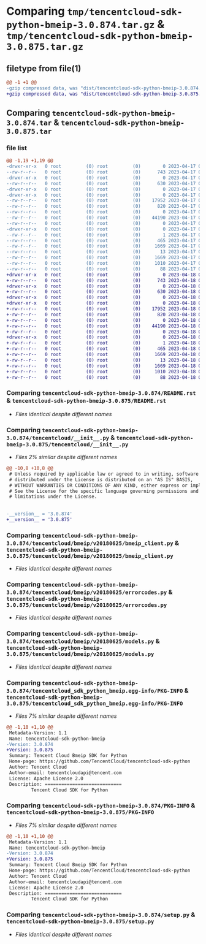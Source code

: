 # Comparing `tmp/tencentcloud-sdk-python-bmeip-3.0.874.tar.gz` & `tmp/tencentcloud-sdk-python-bmeip-3.0.875.tar.gz`

## filetype from file(1)

```diff
@@ -1 +1 @@
-gzip compressed data, was "dist/tencentcloud-sdk-python-bmeip-3.0.874.tar", last modified: Mon Apr 17 00:21:24 2023, max compression
+gzip compressed data, was "dist/tencentcloud-sdk-python-bmeip-3.0.875.tar", last modified: Tue Apr 18 00:22:57 2023, max compression
```

## Comparing `tencentcloud-sdk-python-bmeip-3.0.874.tar` & `tencentcloud-sdk-python-bmeip-3.0.875.tar`

### file list

```diff
@@ -1,19 +1,19 @@
-drwxr-xr-x   0 root         (0) root         (0)        0 2023-04-17 00:21:24.000000 tencentcloud-sdk-python-bmeip-3.0.874/
--rw-r--r--   0 root         (0) root         (0)      743 2023-04-17 00:21:24.000000 tencentcloud-sdk-python-bmeip-3.0.874/README.rst
-drwxr-xr-x   0 root         (0) root         (0)        0 2023-04-17 00:21:24.000000 tencentcloud-sdk-python-bmeip-3.0.874/tencentcloud/
--rw-r--r--   0 root         (0) root         (0)      630 2023-04-17 00:21:24.000000 tencentcloud-sdk-python-bmeip-3.0.874/tencentcloud/__init__.py
-drwxr-xr-x   0 root         (0) root         (0)        0 2023-04-17 00:21:24.000000 tencentcloud-sdk-python-bmeip-3.0.874/tencentcloud/bmeip/
-drwxr-xr-x   0 root         (0) root         (0)        0 2023-04-17 00:21:24.000000 tencentcloud-sdk-python-bmeip-3.0.874/tencentcloud/bmeip/v20180625/
--rw-r--r--   0 root         (0) root         (0)    17952 2023-04-17 00:21:24.000000 tencentcloud-sdk-python-bmeip-3.0.874/tencentcloud/bmeip/v20180625/bmeip_client.py
--rw-r--r--   0 root         (0) root         (0)      820 2023-04-17 00:21:24.000000 tencentcloud-sdk-python-bmeip-3.0.874/tencentcloud/bmeip/v20180625/errorcodes.py
--rw-r--r--   0 root         (0) root         (0)        0 2023-04-17 00:21:24.000000 tencentcloud-sdk-python-bmeip-3.0.874/tencentcloud/bmeip/v20180625/__init__.py
--rw-r--r--   0 root         (0) root         (0)    44190 2023-04-17 00:21:24.000000 tencentcloud-sdk-python-bmeip-3.0.874/tencentcloud/bmeip/v20180625/models.py
--rw-r--r--   0 root         (0) root         (0)        0 2023-04-17 00:21:24.000000 tencentcloud-sdk-python-bmeip-3.0.874/tencentcloud/bmeip/__init__.py
-drwxr-xr-x   0 root         (0) root         (0)        0 2023-04-17 00:21:24.000000 tencentcloud-sdk-python-bmeip-3.0.874/tencentcloud_sdk_python_bmeip.egg-info/
--rw-r--r--   0 root         (0) root         (0)        1 2023-04-17 00:21:24.000000 tencentcloud-sdk-python-bmeip-3.0.874/tencentcloud_sdk_python_bmeip.egg-info/dependency_links.txt
--rw-r--r--   0 root         (0) root         (0)      465 2023-04-17 00:21:24.000000 tencentcloud-sdk-python-bmeip-3.0.874/tencentcloud_sdk_python_bmeip.egg-info/SOURCES.txt
--rw-r--r--   0 root         (0) root         (0)     1669 2023-04-17 00:21:24.000000 tencentcloud-sdk-python-bmeip-3.0.874/tencentcloud_sdk_python_bmeip.egg-info/PKG-INFO
--rw-r--r--   0 root         (0) root         (0)       13 2023-04-17 00:21:24.000000 tencentcloud-sdk-python-bmeip-3.0.874/tencentcloud_sdk_python_bmeip.egg-info/top_level.txt
--rw-r--r--   0 root         (0) root         (0)     1669 2023-04-17 00:21:24.000000 tencentcloud-sdk-python-bmeip-3.0.874/PKG-INFO
--rw-r--r--   0 root         (0) root         (0)     1010 2023-04-17 00:21:24.000000 tencentcloud-sdk-python-bmeip-3.0.874/setup.py
--rw-r--r--   0 root         (0) root         (0)       88 2023-04-17 00:21:24.000000 tencentcloud-sdk-python-bmeip-3.0.874/setup.cfg
+drwxr-xr-x   0 root         (0) root         (0)        0 2023-04-18 00:22:57.000000 tencentcloud-sdk-python-bmeip-3.0.875/
+-rw-r--r--   0 root         (0) root         (0)      743 2023-04-18 00:22:57.000000 tencentcloud-sdk-python-bmeip-3.0.875/README.rst
+drwxr-xr-x   0 root         (0) root         (0)        0 2023-04-18 00:22:57.000000 tencentcloud-sdk-python-bmeip-3.0.875/tencentcloud/
+-rw-r--r--   0 root         (0) root         (0)      630 2023-04-18 00:22:57.000000 tencentcloud-sdk-python-bmeip-3.0.875/tencentcloud/__init__.py
+drwxr-xr-x   0 root         (0) root         (0)        0 2023-04-18 00:22:57.000000 tencentcloud-sdk-python-bmeip-3.0.875/tencentcloud/bmeip/
+drwxr-xr-x   0 root         (0) root         (0)        0 2023-04-18 00:22:57.000000 tencentcloud-sdk-python-bmeip-3.0.875/tencentcloud/bmeip/v20180625/
+-rw-r--r--   0 root         (0) root         (0)    17952 2023-04-18 00:22:57.000000 tencentcloud-sdk-python-bmeip-3.0.875/tencentcloud/bmeip/v20180625/bmeip_client.py
+-rw-r--r--   0 root         (0) root         (0)      820 2023-04-18 00:22:57.000000 tencentcloud-sdk-python-bmeip-3.0.875/tencentcloud/bmeip/v20180625/errorcodes.py
+-rw-r--r--   0 root         (0) root         (0)        0 2023-04-18 00:22:57.000000 tencentcloud-sdk-python-bmeip-3.0.875/tencentcloud/bmeip/v20180625/__init__.py
+-rw-r--r--   0 root         (0) root         (0)    44190 2023-04-18 00:22:57.000000 tencentcloud-sdk-python-bmeip-3.0.875/tencentcloud/bmeip/v20180625/models.py
+-rw-r--r--   0 root         (0) root         (0)        0 2023-04-18 00:22:57.000000 tencentcloud-sdk-python-bmeip-3.0.875/tencentcloud/bmeip/__init__.py
+drwxr-xr-x   0 root         (0) root         (0)        0 2023-04-18 00:22:57.000000 tencentcloud-sdk-python-bmeip-3.0.875/tencentcloud_sdk_python_bmeip.egg-info/
+-rw-r--r--   0 root         (0) root         (0)        1 2023-04-18 00:22:57.000000 tencentcloud-sdk-python-bmeip-3.0.875/tencentcloud_sdk_python_bmeip.egg-info/dependency_links.txt
+-rw-r--r--   0 root         (0) root         (0)      465 2023-04-18 00:22:57.000000 tencentcloud-sdk-python-bmeip-3.0.875/tencentcloud_sdk_python_bmeip.egg-info/SOURCES.txt
+-rw-r--r--   0 root         (0) root         (0)     1669 2023-04-18 00:22:57.000000 tencentcloud-sdk-python-bmeip-3.0.875/tencentcloud_sdk_python_bmeip.egg-info/PKG-INFO
+-rw-r--r--   0 root         (0) root         (0)       13 2023-04-18 00:22:57.000000 tencentcloud-sdk-python-bmeip-3.0.875/tencentcloud_sdk_python_bmeip.egg-info/top_level.txt
+-rw-r--r--   0 root         (0) root         (0)     1669 2023-04-18 00:22:57.000000 tencentcloud-sdk-python-bmeip-3.0.875/PKG-INFO
+-rw-r--r--   0 root         (0) root         (0)     1010 2023-04-18 00:22:57.000000 tencentcloud-sdk-python-bmeip-3.0.875/setup.py
+-rw-r--r--   0 root         (0) root         (0)       88 2023-04-18 00:22:57.000000 tencentcloud-sdk-python-bmeip-3.0.875/setup.cfg
```

### Comparing `tencentcloud-sdk-python-bmeip-3.0.874/README.rst` & `tencentcloud-sdk-python-bmeip-3.0.875/README.rst`

 * *Files identical despite different names*

### Comparing `tencentcloud-sdk-python-bmeip-3.0.874/tencentcloud/__init__.py` & `tencentcloud-sdk-python-bmeip-3.0.875/tencentcloud/__init__.py`

 * *Files 2% similar despite different names*

```diff
@@ -10,8 +10,8 @@
 # Unless required by applicable law or agreed to in writing, software
 # distributed under the License is distributed on an "AS IS" BASIS,
 # WITHOUT WARRANTIES OR CONDITIONS OF ANY KIND, either express or implied.
 # See the License for the specific language governing permissions and
 # limitations under the License.
 
 
-__version__ = '3.0.874'
+__version__ = '3.0.875'
```

### Comparing `tencentcloud-sdk-python-bmeip-3.0.874/tencentcloud/bmeip/v20180625/bmeip_client.py` & `tencentcloud-sdk-python-bmeip-3.0.875/tencentcloud/bmeip/v20180625/bmeip_client.py`

 * *Files identical despite different names*

### Comparing `tencentcloud-sdk-python-bmeip-3.0.874/tencentcloud/bmeip/v20180625/errorcodes.py` & `tencentcloud-sdk-python-bmeip-3.0.875/tencentcloud/bmeip/v20180625/errorcodes.py`

 * *Files identical despite different names*

### Comparing `tencentcloud-sdk-python-bmeip-3.0.874/tencentcloud/bmeip/v20180625/models.py` & `tencentcloud-sdk-python-bmeip-3.0.875/tencentcloud/bmeip/v20180625/models.py`

 * *Files identical despite different names*

### Comparing `tencentcloud-sdk-python-bmeip-3.0.874/tencentcloud_sdk_python_bmeip.egg-info/PKG-INFO` & `tencentcloud-sdk-python-bmeip-3.0.875/tencentcloud_sdk_python_bmeip.egg-info/PKG-INFO`

 * *Files 7% similar despite different names*

```diff
@@ -1,10 +1,10 @@
 Metadata-Version: 1.1
 Name: tencentcloud-sdk-python-bmeip
-Version: 3.0.874
+Version: 3.0.875
 Summary: Tencent Cloud Bmeip SDK for Python
 Home-page: https://github.com/TencentCloud/tencentcloud-sdk-python
 Author: Tencent Cloud
 Author-email: tencentcloudapi@tencent.com
 License: Apache License 2.0
 Description: ============================
         Tencent Cloud SDK for Python
```

### Comparing `tencentcloud-sdk-python-bmeip-3.0.874/PKG-INFO` & `tencentcloud-sdk-python-bmeip-3.0.875/PKG-INFO`

 * *Files 7% similar despite different names*

```diff
@@ -1,10 +1,10 @@
 Metadata-Version: 1.1
 Name: tencentcloud-sdk-python-bmeip
-Version: 3.0.874
+Version: 3.0.875
 Summary: Tencent Cloud Bmeip SDK for Python
 Home-page: https://github.com/TencentCloud/tencentcloud-sdk-python
 Author: Tencent Cloud
 Author-email: tencentcloudapi@tencent.com
 License: Apache License 2.0
 Description: ============================
         Tencent Cloud SDK for Python
```

### Comparing `tencentcloud-sdk-python-bmeip-3.0.874/setup.py` & `tencentcloud-sdk-python-bmeip-3.0.875/setup.py`

 * *Files identical despite different names*

